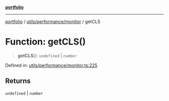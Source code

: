 [**portfolio**](../../../../README.md)

***

[portfolio](../../../../modules.md) / [utils/performance/monitor](../README.md) / getCLS

# Function: getCLS()

> **getCLS**(): `undefined` \| `number`

Defined in: [utils/performance/monitor.ts:225](https://github.com/tnorlund/Portfolio/blob/39c93805eecc9a3da570e5e2e4fb449fe564befe/portfolio/utils/performance/monitor.ts#L225)

## Returns

`undefined` \| `number`
